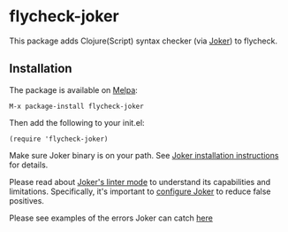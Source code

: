 flycheck-joker
=================

This package adds Clojure(Script) syntax checker (via [Joker](https://github.com/candid82/joker)) to flycheck.

## Installation

The package is available on [Melpa](https://melpa.org/#/flycheck-joker):

```
M-x package-install flycheck-joker
```

Then add the following to your init.el:

```
(require 'flycheck-joker)
```

Make sure Joker binary is on your path. See [Joker installation instructions](https://github.com/candid82/joker#installation) for details.

Please read about [Joker's linter mode](https://github.com/candid82/joker#linter-mode) to understand its capabilities and limitations. Specifically, it's important to [configure Joker](https://github.com/candid82/joker#reducing-false-positives) to reduce false positives.

Please see examples of the errors Joker can catch [here](https://github.com/candid82/SublimeLinter-contrib-joker#examples)

